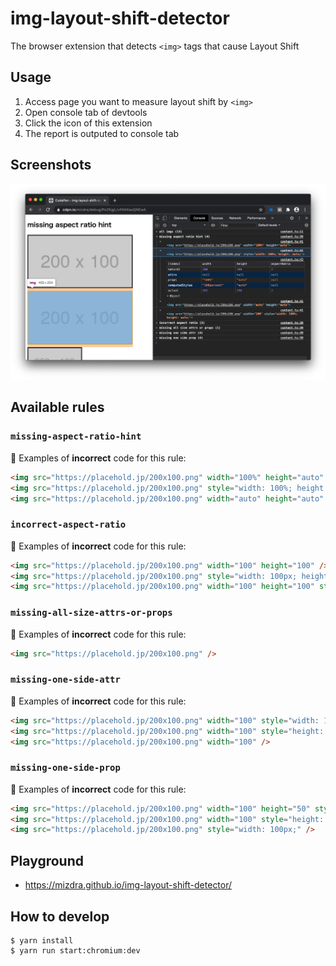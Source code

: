 # img-layout-shift-detector

The browser extension that detects `<img>` tags that cause Layout Shift

## Usage

1. Access page you want to measure layout shift by `<img>`
1. Open console tab of devtools
1. Click the icon of this extension
1. The report is outputed to console tab

## Screenshots

![Screenshot](./static/screenshot.png?raw=true)

## Available rules

### `missing-aspect-ratio-hint`

:no_good: Examples of **incorrect** code for this rule:

```html
<img src="https://placehold.jp/200x100.png" width="100%" height="auto" />
<img src="https://placehold.jp/200x100.png" style="width: 100%; height: auto;" />
<img src="https://placehold.jp/200x100.png" width="auto" height="auto" />
```

### `incorrect-aspect-ratio`

:no_good: Examples of **incorrect** code for this rule:

```html
<img src="https://placehold.jp/200x100.png" width="100" height="100" />
<img src="https://placehold.jp/200x100.png" style="width: 100px; height: 100px;" />
<img src="https://placehold.jp/200x100.png" width="100" height="100" style="width: 100%; height: auto;" />
```

### `missing-all-size-attrs-or-props`

:no_good: Examples of **incorrect** code for this rule:

```html
<img src="https://placehold.jp/200x100.png" />
```

### `missing-one-side-attr`

:no_good: Examples of **incorrect** code for this rule:

```html
<img src="https://placehold.jp/200x100.png" width="100" style="width: 100%; height: auto;" />
<img src="https://placehold.jp/200x100.png" width="100" style="height: 50px;" />
<img src="https://placehold.jp/200x100.png" width="100" />
```

### `missing-one-side-prop`

:no_good: Examples of **incorrect** code for this rule:

```html
<img src="https://placehold.jp/200x100.png" width="100" height="50" style="width: 100%;" />
<img src="https://placehold.jp/200x100.png" width="100" style="height: 50px;" />
<img src="https://placehold.jp/200x100.png" style="width: 100px;" />
```

## Playground

- https://mizdra.github.io/img-layout-shift-detector/

## How to develop

```console
$ yarn install
$ yarn run start:chromium:dev
```
